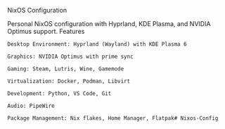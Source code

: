 NixOS Configuration

Personal NixOS configuration with Hyprland, KDE Plasma, and NVIDIA Optimus support.
Features

    Desktop Environment: Hyprland (Wayland) with KDE Plasma 6

    Graphics: NVIDIA Optimus with prime sync

    Gaming: Steam, Lutris, Wine, Gamemode

    Virtualization: Docker, Podman, Libvirt

    Development: Python, VS Code, Git

    Audio: PipeWire

    Package Management: Nix flakes, Home Manager, Flatpak# Nixos-Config
